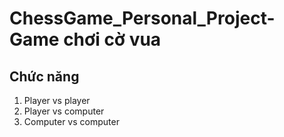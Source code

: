 # ChessGame_Personal_Project-Game chơi cờ vua

## Chức năng
  1. Player vs player   
  2. Player vs computer  
  3. Computer vs computer
